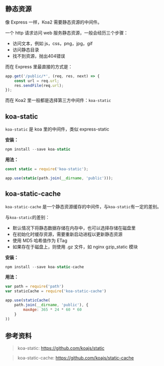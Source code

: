 ## 静态资源
像 Express 一样，Koa2 需要静态资源的中间件。

一个 http 请求访问 web 服务静态资源，一般会经历三个步骤：

- 访问文本，例如 js，css，png，jpg，gif
- 访问静态目录
- 找不到资源，抛出404错误

<!-- more -->
而在 Express 里最直接的方式是：

```js
app.get('/public/*', (req, res, next) => {
    const url = req.url;
    res.sendFile(req.url);
});
```

而在 Koa2 里一般都是选择第三方中间件：`koa-static`

## koa-static
`koa-static` 是 koa 里的中间件，类似 express-static

**安装：**

```js
npm install --save koa-static
```

**用法：**

```js
const static = require('koa-static');

app.use(static(path.join(__dirname, 'public')));
```

## koa-static-cache
`koa-static-cache` 是一个静态资源缓存的中间件，与`koa-static`有一定的差别。

与`koa-static`的差别：
- 默认情况下将静态数据存储在内存中，也可以选择存储在磁盘里
- 在初始化时缓存资源，需要重新启动进程以更新静态资源
- 使用 MD5 哈希值作为 ETag
- 如果存在于磁盘上，则使用 .gz 文件，如 nginx gzip_static 模块

**安装：**

```js
npm install --save koa-static-cache
```

**用法：**

```js
var path = require('path')
var staticCache = require('koa-static-cache')

app.use(staticCache(
    path.join(__dirname, 'public'), {
        maxAge: 365 * 24 * 60 * 60
    }
))
```

## 参考资料

> koa-static: https://github.com/koajs/static


> koa-static-cache: https://github.com/koajs/static-cache

